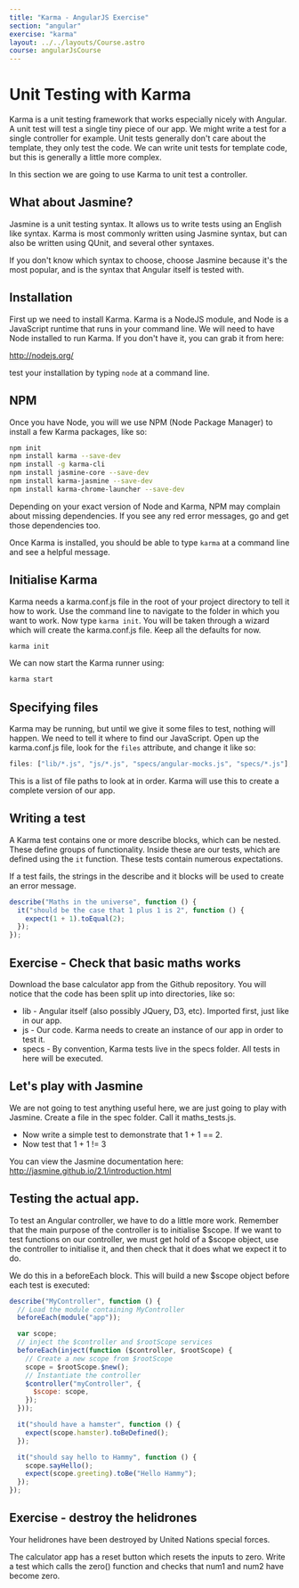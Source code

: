 ```yaml
---
title: "Karma - AngularJS Exercise"
section: "angular"
exercise: "karma"
layout: ../../layouts/Course.astro
course: angularJsCourse
---
```


# Unit Testing with Karma

Karma is a unit testing framework that works especially nicely with Angular. A unit test will test a single tiny piece of our app. We might write a test for a single controller for example. Unit tests generally don't care about the template, they only test the code. We can write unit tests for template code, but this is generally a little more complex.

In this section we are going to use Karma to unit test a controller.

<aside class="box">

## What about Jasmine?

Jasmine is a unit testing syntax. It allows us to write tests using an English like syntax. Karma is most commonly written using Jasmine syntax, but can also be written using QUnit, and several other syntaxes.

If you don't know which syntax to choose, choose Jasmine because it's the most popular, and is the syntax that Angular itself is tested with.

</aside>

## Installation

First up we need to install Karma. Karma is a NodeJS module, and Node is a JavaScript runtime that runs in your command line. We will need to have Node installed to run Karma. If you don't have it, you can grab it from here:

<http://nodejs.org/>

test your installation by typing `node` at a command line.

## NPM

Once you have Node, you will we use NPM (Node Package Manager) to install a few Karma packages, like so:

```sh
npm init
npm install karma --save-dev
npm install -g karma-cli
npm install jasmine-core --save-dev
npm install karma-jasmine --save-dev
npm install karma-chrome-launcher --save-dev
```

Depending on your exact version of Node and Karma, NPM may complain about missing dependencies. If you see any red error messages, go and get those dependencies too.

Once Karma is installed, you should be able to type `karma` at a command line and see a helpful message.

## Initialise Karma

Karma needs a karma.conf.js file in the root of your project directory to tell it how to work. Use the command line to navigate to the folder in which you want to work. Now type `karma init`. You will be taken through a wizard which will create the karma.conf.js file. Keep all the defaults for now.

```sh
karma init
```

We can now start the Karma runner using:

```sh
karma start
```

## Specifying files

Karma may be running, but until we give it some files to test, nothing will happen. We need to tell it where to find our JavaScript. Open up the karma.conf.js file, look for the `files` attribute, and change it like so:

```js
files: ["lib/*.js", "js/*.js", "specs/angular-mocks.js", "specs/*.js"];
```

This is a list of file paths to look at in order. Karma will use this to create a complete version of our app.

## Writing a test

A Karma test contains one or more describe blocks, which can be nested. These define groups of functionality. Inside these are our tests, which are defined using the `it` function. These tests contain numerous expectations.

If a test fails, the strings in the describe and it blocks will be used to create an error message.

```js
describe("Maths in the universe", function () {
  it("should be the case that 1 plus 1 is 2", function () {
    expect(1 + 1).toEqual(2);
  });
});
```

<section class="exercise">

## Exercise - Check that basic maths works

Download the base calculator app from the Github repository. You will notice that the code has been split up into directories, like so:

- lib - Angular itself (also possibly JQuery, D3, etc). Imported first, just like in our app.
- js - Our code. Karma needs to create an instance of our app in order to test it.
- specs - By convention, Karma tests live in the specs folder. All tests in here will be executed.

## Let's play with Jasmine

We are not going to test anything useful here, we are just going to play with Jasmine. Create a file in the spec folder. Call it maths_tests.js.

- Now write a simple test to demonstrate that 1 + 1 == 2.
- Now test that 1 + 1 != 3

You can view the Jasmine documentation here: <http://jasmine.github.io/2.1/introduction.html>

</section>

## Testing the actual app.

To test an Angular controller, we have to do a little more work. Remember that the main purpose of the controller is to initialise $scope. If we want to test functions on our controller, we must get hold of a $scope object, use the controller to initialise it, and then check that it does what we expect it to do.

We do this in a beforeEach block. This will build a new $scope object before each test is executed:

```js
describe("MyController", function () {
  // Load the module containing MyController
  beforeEach(module("app"));

  var scope;
  // inject the $controller and $rootScope services
  beforeEach(inject(function ($controller, $rootScope) {
    // Create a new scope from $rootScope
    scope = $rootScope.$new();
    // Instantiate the controller
    $controller("myController", {
      $scope: scope,
    });
  }));

  it("should have a hamster", function () {
    expect(scope.hamster).toBeDefined();
  });

  it("should say hello to Hammy", function () {
    scope.sayHello();
    expect(scope.greeting).toBe("Hello Hammy");
  });
});
```

<section class="exercise">

## Exercise - destroy the helidrones

Your helidrones have been destroyed by United Nations special forces.

The calculator app has a reset button which resets the inputs to zero. Write a test which calls the zero() function and checks that num1 and num2 have become zero.

</section>
